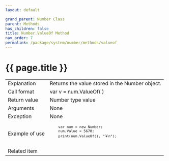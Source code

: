 ```yaml
---
layout: default

grand_parent: Number Class
parent: Methods
has_children: false
title: Number.ValueOf Method
nav_order: 7
permalink: /package/system/number/methods/valueof
---
```

# {{ page.title }}


<table>
  <tr>
    <td>Explanation</td>
    <td>Returns the value stored in the Number object.</td>
  </tr>
  <tr>
    <td>Call format</td>
    <td>var v = num.ValueOf( )</td>
  </tr>
  <tr>
    <td>Return value</td>
    <td>Number type value</td>
  </tr>  
  <tr>
    <td>Arguments</td>
    <td>None</td>
  </tr>
  <tr>
    <td>Exception</td>
    <td>None</td>
  </tr>
  <tr>
    <td>Example of use</td>
    <td><code><pre>
    var num = new Number;
    num.Value = 5678;
    print(num.ValueOf(), "￥n");
 </pre></code></td>
  </tr>
  <tr>
    <td>Related item</td>
    <td></td>
  </tr>
</table>




